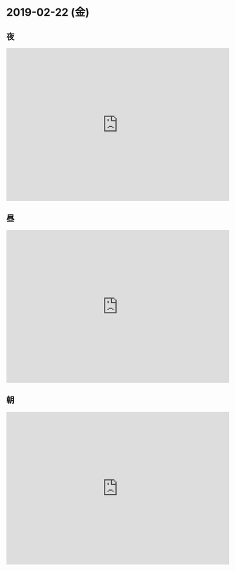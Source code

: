 # 2019-02-22 (金)

## 夜

<iframe height='405' width='590' frameborder='0' allowtransparency='true' scrolling='no' src='https://www.strava.com/activities/2166881852/embed/bb0c217a33d159cabb007c22e082eeb01dd0345e'></iframe>

## 昼

<iframe height='405' width='590' frameborder='0' allowtransparency='true' scrolling='no' src='https://www.strava.com/activities/2166287748/embed/db787cd31f1a19d63029c6bf0be1f0fa7a5c3692'></iframe>

## 朝

<iframe height='405' width='590' frameborder='0' allowtransparency='true' scrolling='no' src='https://www.strava.com/activities/2165995955/embed/2070a3ad204ec2bf454d0fe280e979363aa5f512'></iframe>

